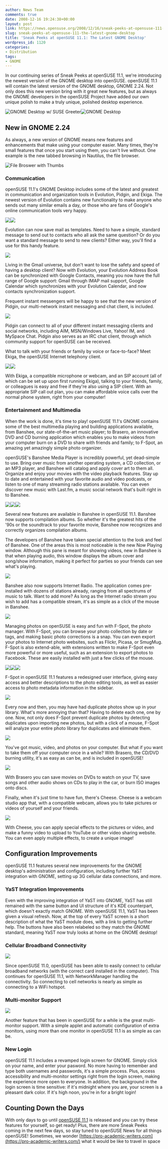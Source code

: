 ```yaml
---
author: News Team
comments: true
date: 2008-12-16 19:24:38+00:00
layout: post
link: https://news.opensuse.org/2008/12/16/sneak-peeks-at-opensuse-111-the-latest-gnome-desktop/
slug: sneak-peeks-at-opensuse-111-the-latest-gnome-desktop
title: 'Sneak Peeks at openSUSE 11.1: The Latest GNOME Desktop'
wordpress_id: 1120
categories:
- Distribution
tags:
- GNOME
---
```


In our continuing series of Sneak Peeks at openSUSE 11.1, we're introducing the newest version of the GNOME desktop into openSUSE. openSUSE 11.1 will contain the latest version of the GNOME desktop, GNOME 2.24. Not only does this new version bring with it great new features, but as always the GNOME developers in the openSUSE Project have added our own unique polish to make a truly unique, polished desktop experience.

![GNOME Desktop w/ SUSE Greeter](http://files.opensuse.org/opensuse/en/a/a3/Greeter111.png)![GNOME Desktop](http://files.opensuse.org/opensuse/en/c/cd/Gnome111.png)


## New in GNOME 2.24


As always, a new version of GNOME means new features and enhancements that make using your computer easier. Many times, they're small features that once you start using them, you can't live without. One example is the new tabbed browsing in Nautilus, the file browser.

![File Broswer with Thumbs](http://files.opensuse.org/opensuse/en/b/b1/Filebroswer.png)


### Communication


openSUSE 11.1's GNOME Desktop includes some of the latest and greatest in communication and organization tools in Evolution, Pidgin, and Ekiga. The newest version of Evolution contains new functionality to make anyone who sends out many similar emails a day, or those who are fans of Google's online communication tools very happy.

![](http://files.opensuse.org/opensuse/en/6/6e/Evolutionmail.png)![](http://files.opensuse.org/opensuse/en/9/9c/Contacts-Evolution.png)

Evolution can now save mail as templates. Need to have a simple, standard message to send out to contacts who all ask the same question? Or do you want a standard message to send to new clients? Either way, you'll find a use for this handy feature.

![](http://files.opensuse.org/opensuse/en/2/23/Evolution_Templates.png)

Living in the Gmail universe, but don't want to lose the safety and speed of having a desktop client? Now with Evolution, your Evolution Address Book can be synchronized with Google Contacts, meaning you now have the full range of Google support: Gmail through IMAP mail support, Google Calendar which synchronizes with your Evolution Calendar, and now contacts synchronization support.

Frequent instant messengers will be happy to see that the new version of Pidgin, our multi-network instant messaging and chat client, is included.

![](http://files.opensuse.org/opensuse/en/9/9b/Pidgin111.png)

Pidgin can connect to all of your different instant messaging clients and social networks, including AIM, MSN/Windows Live, Yahoo! IM, and MySpace Chat. Pidgin also serves as an IRC chat client, through which community support for openSUSE can be received.

What to talk with your friends or family by voice or face-to-face? Meet Ekiga, the openSUSE Internet telephony client.

![](http://files.opensuse.org/opensuse/en/b/bb/Ekiga111.png)![](http://files.opensuse.org/opensuse/en/7/7e/EkigaCall.png)

With Ekiga, a compatible microphone or webcam, and an SIP account (all of which can be set up upon first running Ekiga), talking to your friends, family, or colleagues is easy and free if they're also using a SIP client. With an appropriate SIP call out plan, you can make affordable voice calls over the normal phone system, right from your computer!


### Entertainment and Multimedia


When the work is done, it's time to play! openSUSE 11.1's GNOME contains some of the best multimedia playing and building applications available, from Banshee, our state-of-the-art music player; to Brasero, an innovative DVD and CD burning application which enables you to make videos from your computer burn on a DVD to share with friends and family; to F-Spot, an amazing yet amazingly simple photo organizer.

openSUSE's Banshee Media Player is incredibly powerful, yet dead-simple to use. Bring over music from another operating system, a CD collection, or an MP3 player, and Banshee will catalog and apply cover art to them all. Organize and enjoy your movies with the video playback features. Stay up to date and entertained with your favorite audio and video podcasts, or listen to one of many streaming radio stations available. You can even discover new music with Last.fm, a music social network that's built right in to Banshee.

![](http://files.opensuse.org/opensuse/en/a/ae/Banshee111.png)![](http://files.opensuse.org/opensuse/en/5/54/Lastfm.png)![](http://files.opensuse.org/opensuse/en/b/b8/Podcasts.png)

Several new features are available in Banshee in openSUSE 11.1. Banshee now supports compilation albums. So whether it's the greatest hits of the '90s or the soundtrack to your favorite movie, Banshee now recognizes and correctly organizes compilation albums.

The developers of Banshee have taken special attention to the look and feel of Banshee. One of the areas this is most noticeable is the new Now Playing window. Although this pane is meant for showing videos, new in Banshee is that when playing audio, this window displays the album cover and song/show information, making it perfect for parties so your friends can see what's playing.

![](http://files.opensuse.org/opensuse/en/0/09/Banshee111nowplaying.png)

Banshee also now supports Internet Radio. The application comes pre-installed with dozens of stations already, ranging from all spectrums of music to talk. Want to add more? As long as the Internet radio stream you wish to add has a compatible stream, it's as simple as a click of the mouse in Banshee.

![](http://files.opensuse.org/opensuse/en/1/1f/RadioBansee.png)

Managing photos on openSUSE is easy and fun with F-Spot, the photo manager. With F-Spot, you can browse your photo collection by date or tags, and making basic photo corrections is a snap. You can even export your photos to Internet photo websites, such as Flickr, Picasa, or SmugMug. F-Spot is also extend-able, with extensions written to make F-Spot even more powerful or more useful, such as an extension to export photos to Facebook. These are easily installed with just a few clicks of the mouse.

![](http://files.opensuse.org/opensuse/en/1/13/Fspot.png)![](http://files.opensuse.org/opensuse/en/6/6e/F-SpotCrop.png)![](http://files.opensuse.org/opensuse/en/2/21/Email.png)

F-Spot in openSUSE 11.1 features a redesigned user interface, giving easy access and better descriptions to the photo editing tools, as well as easier access to photo metadata information in the sidebar.

![](http://files.opensuse.org/opensuse/en/4/4d/F-SpotZoom.png)

Every now and then, you may have had duplicate photos show up in your library. What's more annoying than that? Having to delete each one, one by one. Now, not only does F-Spot prevent duplicate photos by detecting duplicates upon importing new photos, but with a click of a mouse, F-Spot will analyze your entire photo library for duplicates and eliminate them.

![](http://files.opensuse.org/opensuse/en/3/3e/DupDetcFSpot.png)

You've got music, video, and photos on your computer. But what if you want to take them off your computer once in a while? With Brasero, the CD/DVD burning utility, it's as easy as can be, and is included in openSUSE!

![](http://files.opensuse.org/opensuse/en/e/eb/Brasero.png)

With Brasero you can save movies on DVDs to watch on your TV, save songs and other audio shows on CDs to play in the car, or burn ISO images onto discs.

Finally, when it's just time to have fun, there's Cheese. Cheese is a webcam studio app that, with a compatible webcam, allows you to take pictures or videos of yourself and your friends.

![](http://files.opensuse.org/opensuse/en/b/b3/Cheese.png)

With Cheese, you can apply special effects to the pictures or video, and make a funny video to upload to YouTube or other video sharing website. You can even apply multiple effects, to create a unique image!


## Configuration Improvements


openSUSE 11.1 features several new improvements for the GNOME desktop's administration and configuration, including further YaST integration with GNOME, setting up 3G cellular data connections, and more.


### YaST Integration Improvements


Even with the improving integration of YaST into GNOME, YaST has still remained with the same button and UI structure of it's KDE counterpart, which doesn't exactly match GNOME. With openSUSE 11.1, YaST has been given a visual refresh. Now, at the top of every YaST screen is a short description of what the YaST module does, with a link to getting further help. The buttons have also been relabeled so they match the GNOME standard, meaning YaST now truly looks at home on the GNOME desktop!


### Cellular Broadband Connectivity


![](http://files.opensuse.org/opensuse/en/e/ec/Mobile_Broadband.png)

Since openSUSE 11.0, openSUSE has been able to easily connect to cellular broadband networks (with the correct card installed in the computer). This continues for openSUSE 11.1, with NetworkManager handling the connectivity. So connecting to cell networks is nearly as simple as connecting to a WiFi hotspot.


### Multi-monitor Support


![](http://files.opensuse.org/opensuse/en/1/1a/Screens.png)

Another feature that has been in openSUSE for a while is the great multi-monitor support. With a simple applet and automatic configuration of extra monitors, using more than one monitor in openSUSE 11.1 is as simple as can be.


### New Login


openSUSE 11.1 includes a revamped login screen for GNOME. Simply click on your name, and enter your pasword. No more having to remember and type both usernames and passwords, it's a simple process. Plus, access accessibility and multi-monitor settings right from the login screen, making the experience more open to everyone. In addition, the background in the login screen is time sensitive: if it's midnight where you are, your screen is a pleasant dark color. If it's high noon, you're in for a bright login!


## Counting Down the Days


With only days to go until [openSUSE 11.1](http://en.opensuse.org/openSUSE_11.1) is released and you can try these features for yourself, so get ready! Plus, there are more Sneak Peeks coming in the next few days, so stay tuned to openSUSE News for all things openSUSE! Sometimes, we wonder [https://pro-academic-writers.com](https://pro-academic-writers.com/) what it would be like to travel in space
